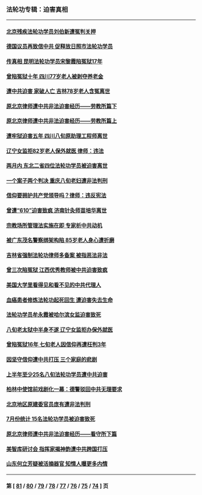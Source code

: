 ### 法轮功专辑：迫害真相
---
#### [北京残疾法轮功学员刘伯新遭冤判关押](../../pages/nf4379/n14069619.md) 
#### [德国议员再致信中共 促释放日照市法轮功学员](../../pages/nf4379/n14069901.md) 
#### [传真相 昆明法轮功学员宋黎霞陷冤狱17年](../../pages/nf4379/n14069020.md) 
#### [曾陷冤狱十年 四川77岁老人被剥夺养老金](../../pages/nf4379/n14068260.md) 
#### [遭中共迫害 家破人亡 吉林78岁老人含冤离世](../../pages/nf4379/n14066833.md) 
#### [原北京律师遭中共非法迫害经历——劳教所篇下](../../pages/nf4379/n14066403.md) 
#### [原北京律师遭中共非法迫害经历——劳教所篇上](../../pages/nf4379/n14057045.md) 
#### [遭牢狱迫害五年 四川八旬原助理工程师离世](../../pages/nf4379/n14066297.md) 
#### [辽宁女监拒82岁老人保外就医 律师：违法](../../pages/nf4379/n14065881.md) 
#### [两月内 东北二省四位法轮功学员被迫害离世](../../pages/nf4379/n14063270.md) 
#### [一个案子两个判决 重庆八旬老妇遭非法判刑](../../pages/nf4379/n14063531.md) 
#### [信仰要拥护共产党领导吗？律师：违反宪法](../../pages/nf4379/n14061325.md) 
#### [曾遭“610”迫害致疯 济南针灸师苗培华离世](../../pages/nf4379/n14060519.md) 
#### [宗教场所管理法实施在即 专家析中共动机](../../pages/nf4379/n14061242.md) 
#### [被广东茂名警察绑架构陷 85岁老人身心遭折磨](../../pages/nf4379/n14059718.md) 
#### [吉林省强制法轮功律师多备案 被指恶法非法](../../pages/nf4379/n14059091.md) 
#### [曾三次陷冤狱 江西优秀教师被中共迫害致疯](../../pages/nf4379/n14058953.md) 
#### [美国大学里看得见和看不见的中共代理人](../../pages/nf4379/n14058369.md) 
#### [血癌患者修炼法轮功起死回生 遭迫害失去生命](../../pages/nf4379/n14056761.md) 
#### [法轮功学员牟永霞被哈尔滨女监迫害致死](../../pages/nf4379/n14056172.md) 
#### [八旬老太狱中半身不遂 辽宁女监拒办保外就医](../../pages/nf4379/n14055233.md) 
#### [曾陷冤狱16年 七旬老人因信仰再遭枉判3年](../../pages/nf4379/n14054516.md) 
#### [因坚守信仰遭中共打压 三个家庭的悲剧](../../pages/nf4379/n14053714.md) 
#### [上半年至少25名八旬法轮功学员遭中共迫害](../../pages/nf4379/n14048655.md) 
#### [柏林中使馆前戏剧化一幕：德警驳回中共无理要求](../../pages/nf4379/n14050320.md) 
#### [北京地区原建委官员庞有遭非法判刑](../../pages/nf4379/n14049897.md) 
#### [7月份统计 15名法轮功学员被迫害致死](../../pages/nf4379/n14048158.md) 
#### [原北京律师遭中共非法迫害经历——看守所下篇](../../pages/nf4379/n14040009.md) 
#### [美智库研讨会 指挥家揭神韵遭中共跨国打压](../../pages/nf4379/n14048476.md) 
#### [山东何立芳疑被活摘器官 知情人曝更多内情](../../pages/nf4379/n14047530.md) 

---
#### 第 [ [81](./81.md) / [80](./80.md) / [79](./79.md) / [78](./78.md) / [77](./77.md) / [76](./76.md) / [75](./75.md) / [74](./74.md) ] 页
